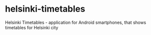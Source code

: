 # helsinki-timetables
Helsinki Timetables - application for Android smartphones, that shows timetables for Helsinki city 
